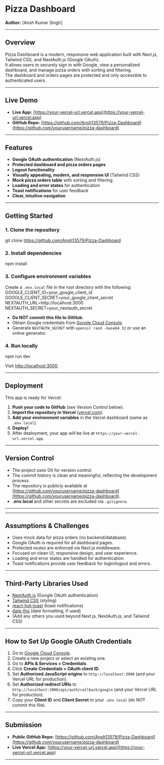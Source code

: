 # Pizza Dashboard

**Author:** [Ansh Kumar Singh]

---

## Overview

Pizza Dashboard is a modern, responsive web application built with Next.js, Tailwind CSS, and NextAuth.js (Google OAuth).  
It allows users to securely sign in with Google, view a personalized dashboard, and manage pizza orders with sorting and filtering.  
The dashboard and orders pages are protected and only accessible to authenticated users.

---

## Live Demo

- **Live App:** [https://your-vercel-url.vercel.app](https://your-vercel-url.vercel.app)
- **GitHub Repo:** [https://github.com/Ansh13579/Pizza-Dashboard](https://github.com/yourusername/pizza-dashboard)

---

## Features

- **Google OAuth authentication** (NextAuth.js)
- **Protected dashboard and pizza orders pages**
- **Logout functionality**
- **Visually appealing, modern, and responsive UI** (Tailwind CSS)
- **Mock pizza orders table** with sorting and filtering
- **Loading and error states** for authentication
- **Toast notifications** for user feedback
- **Clear, intuitive navigation**

---

## Getting Started

### 1. Clone the repository
git clone https://github.com/Ansh13579/Pizza-Dashboard


### 2. Install dependencies
npm install


### 3. Configure environment variables
Create a `.env.local` file in the root directory with the following:
GOOGLE_CLIENT_ID=your_google_client_id
GOOGLE_CLIENT_SECRET=your_google_client_secret
NEXTAUTH_URL=http://localhost:3000
NEXTAUTH_SECRET=your_nextauth_secret


- **Do NOT commit this file to GitHub.**  
- Obtain Google credentials from [Google Cloud Console](https://console.cloud.google.com/).  
- Generate `NEXTAUTH_SECRET` with `openssl rand -base64 32` or use an online generator.

### 4. Run locally
npm run dev

Visit [http://localhost:3000](http://localhost:3000).

---

## Deployment

This app is ready for Vercel:

1. **Push your code to GitHub** (see Version Control below).
2. **Import the repository in Vercel** ([vercel.com](https://vercel.com/)).
3. **Add your environment variables** in the Vercel dashboard (same as `.env.local`).
4. **Deploy!**
5. After deployment, your app will be live at `https://your-vercel-url.vercel.app`.

---

## Version Control

- The project uses Git for version control.
- The commit history is clean and meaningful, reflecting the development process.
- The repository is publicly available at [https://github.com/yourusername/pizza-dashboard](https://github.com/yourusername/pizza-dashboard).
- **.env.local** and other secrets are excluded via `.gitignore`.

---


---

## Assumptions & Challenges

- Uses mock data for pizza orders (no backend/database).
- Google OAuth is required for all dashboard pages.
- Protected routes are enforced via Next.js middleware.
- Focused on clean UI, responsive design, and user experience.
- Loading and error states are handled for authentication.
- Toast notifications provide user feedback for login/logout and errors.

---

## Third-Party Libraries Used

- [NextAuth.js](https://next-auth.js.org/) (Google OAuth authentication)
- [Tailwind CSS](https://tailwindcss.com/) (styling)
- [react-hot-toast](https://react-hot-toast.com/) (toast notifications)
- [date-fns](https://date-fns.org/) (date formatting, if used)
- (Add any others you used beyond Next.js, NextAuth.js, and Tailwind CSS)

---

## How to Set Up Google OAuth Credentials

1. Go to [Google Cloud Console](https://console.cloud.google.com/).
2. Create a new project or select an existing one.
3. Go to **APIs & Services > Credentials**.
4. Click **Create Credentials > OAuth client ID**.
5. Set **Authorized JavaScript origins** to `http://localhost:3000` (and your Vercel URL for production).
6. Set **Authorized redirect URIs** to `http://localhost:3000/api/auth/callback/google` (and your Vercel URL for production).
7. Copy your **Client ID** and **Client Secret** to your `.env.local` (do NOT commit this file).

---

## Submission

- **Public GitHub Repo:** [https://github.com/Ansh13579/Pizza-Dashboard](https://github.com/yourusername/pizza-dashboard)
- **Live Vercel App:** [https://your-vercel-url.vercel.app](https://your-vercel-url.vercel.app)

---









